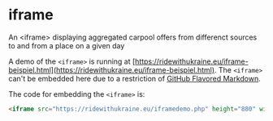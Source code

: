 # iframe
An &lt;iframe> displaying aggregated carpool offers from differenct sources to and from a place on a given day

A demo of the `<iframe>` is running at [https://ridewithukraine.eu/iframe-beispiel.html](https://ridewithukraine.eu/iframe-beispiel.html).
The `<iframe>` can't be embedded here due to a restriction of [GitHub Flavored Markdown](https://github.github.com/gfm/#disallowed-raw-html-extension-).

The code for embedding the `<iframe>` is:

```html
<iframe src="https://ridewithukraine.eu/iframedemo.php" height="880" width="600"></iframe>
```

